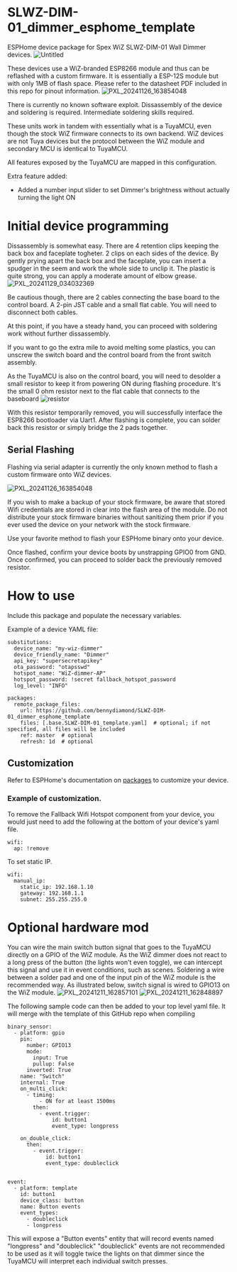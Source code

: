# SLWZ-DIM-01_dimmer_esphome_template
ESPHome device package for Spex WiZ SLWZ-DIM-01 Wall Dimmer devices.
![Untitled](https://github.com/user-attachments/assets/076068ad-8de5-4176-ac34-f9872d5ede69)


These devices use a WiZ-branded ESP8266 module and thus can be reflashed with a custom firmware.
It is essentially a ESP-12S module but with only 1MB of flash space. Please refer to the datasheet PDF included in this repo for pinout information.
![PXL_20241126_163854048](https://github.com/user-attachments/assets/9eee0577-07c9-47f0-88dd-6be83182b9b2)


There is currently no known software exploit. Dissassembly of the device and soldering is required. Intermediate soldering skills required.


These units work in tandem with essentially what is a TuyaMCU, even though the stock WiZ firmware connects to its own backend.
WiZ devices are not Tuya devices but the protocol between the WiZ module and secondary MCU is identical to TuyaMCU.

All features exposed by the TuyaMCU are mapped in this configuration.

Extra feature added:

- Added a number input slider to set Dimmer's brightness without actually turning the light ON

# Initial device programming
Dissassembly is somewhat easy. There are 4 retention clips keeping the back box and faceplate togheter. 2 clips on each sides of the device. By gently prying apart the back box and the faceplate, you can insert a spudger in the seem and work the whole side to unclip it. The plastic is quite strong, you can apply a moderate amount of elbow grease.
![PXL_20241129_034032369](https://github.com/user-attachments/assets/3163991e-1a1f-4a32-ab79-03ea3e11cbd0)

Be cautious though, there are 2 cables connecting the base board to the control board. A 2-pin JST cable and a small flat cable.
You will need to disconnect both cables.

At this point, if you have a steady hand, you can proceed with soldering work without further dissassembly.

If you want to go the extra mile to avoid melting some plastics, you can unscrew the switch board and the control board from the front switch assembly.

As the TuyaMCU is also on the control board, you will need to desolder a small resistor to keep it from powering ON during flashing procedure.
It's the small 0 ohm resistor next to the flat cable that connects to the baseboard
![resistor](https://github.com/user-attachments/assets/a2ab25c0-e021-46cb-9bf0-0cef3cc51b9f)

With this resistor temporarily removed, you will successfully interface the ESP8266 bootloader via Uart1.
After flashing is complete, you can solder back this resistor or simply bridge the 2 pads together.

## Serial Flashing

Flashing via serial adapter is currently the only known method to flash a custom firmware onto WiZ devices.

![PXL_20241126_163854048](https://github.com/user-attachments/assets/b5dd633d-bf02-4f72-b734-abf77efc90ef)


If you wish to make a backup of your stock firmware, be aware that stored Wifi credentials are stored in clear into the flash area of the module.
Do not distribute your stock firmware binaries without sanitizing them prior if you ever used the device on your network with the stock firmware.

Use your favorite method to flash your ESPHome binary onto your device.

Once flashed, confirm your device boots by unstrapping GPIO0 from GND.
Once confirmed, you can proceed to solder back the previously removed resistor.


# How to use
Include this package and populate the necessary variables.

Example of a device YAML file:
```
substitutions:
  device_name: "my-wiz-dimmer"
  device_friendly_name: "Dimmer"
  api_key: "supersecretapikey"
  ota_password: "otapsswd"
  hotspot_name: "WiZ-dimmer-AP"
  hotspot_password: !secret fallback_hotspot_password
  log_level: "INFO"

packages:
  remote_package_files:
    url: https://github.com/bennydiamond/SLWZ-DIM-01_dimmer_esphome_template
    files: [.base.SLWZ-DIM-01_template.yaml]  # optional; if not specified, all files will be included
    ref: master  # optional
    refresh: 1d  # optional
```

## Customization

Refer to ESPHome's documentation on [packages](https://esphome.io/components/packages) to customize your device.

### Example of customization. 
To remove the Fallback Wifi Hotspot component from your device, you would just need to add the following at the bottom of your device's yaml file.

```
wifi:
  ap: !remove
```

To set static IP.
```
wifi:
  manual_ip:
    static_ip: 192.168.1.10
    gateway: 192.168.1.1
    subnet: 255.255.255.0
```

# Optional hardware mod

You can wire the main switch button signal that goes to the TuyaMCU directly on a GPIO of the WiZ module.
As the WiZ dimmer does not react to a long press of the button (the lights won't even toggle), we can intercept this signal and use it in event conditions, such as scenes.
Soldering a wire between a solder pad and one of the input pin of the WiZ module is the recommended way.
As illustrated below, switch signal is wired to GPIO13 on the WiZ module.
![PXL_20241211_162857101](https://github.com/user-attachments/assets/c23c222d-439f-4919-806e-ee7ef45104f2)
![PXL_20241211_162848897](https://github.com/user-attachments/assets/3341f3d2-e4a3-470d-9cd4-0af806e6267e)

The following sample code can then be added to your top level yaml file. It will merge with the template of this GitHub repo when compiling

```
binary_sensor:
  - platform: gpio
    pin: 
      number: GPIO13
      mode:
        input: True
        pullup: False
      inverted: True
    name: "Switch"
    internal: True
    on_multi_click: 
      - timing: 
          - ON for at least 1500ms
        then:
          - event.trigger:
              id: button1
              event_type: longpress

    on_double_click: 
      then:
        - event.trigger:
            id: button1
            event_type: doubleclick


event:
  - platform: template
    id: button1
    device_class: button
    name: Button events
    event_types:
      - doubleclick
      - longpress
```

This will expose a "Button events" entity that will record events named "longpress" and "doubleclick"
"doubleclick" events are not recommended to be used as it will toggle twice the lights on that dimmer since the TuyaMCU will interpret each individual switch presses.
